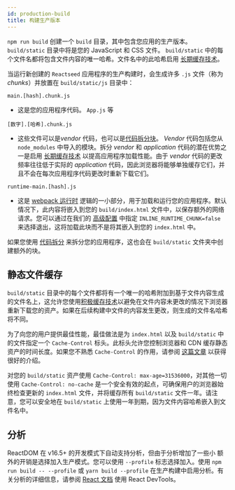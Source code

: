 ```yaml
---
id: production-build
title: 构建生产版本
---
```


`npm run build` 创建一个 `build` 目录，其中包含您应用的生产版本。 `build/static` 目录中将是您的 JavaScript 和 CSS 文件。 `build/static` 中的每个文件名都将包含文件内容的唯一哈希。文件名中的此哈希启用 [长期缓存技术](#static-file-caching)。

当运行新创建的 `Reactseed` 应用程序的生产构建时，会生成许多 `.js` 文件（称为 _chunks_）并放置在 `build/static/js` 目录中：

`main.[hash].chunk.js`

- 这是您的应用程序代码。 `App.js` 等

`[数字].[哈希].chunk.js`

- 这些文件可以是*vendor* 代码，也可以是[代码拆分块](code-splitting.md)。 _Vendor_ 代码包括您从 `node_modules` 中导入的模块。拆分 _vendor_ 和 _application_ 代码的潜在优势之一是启用 [长期缓存技术](#static-file-caching) 以提高应用程序加载性能。由于 _vendor_ 代码的更改频率往往低于实际的 _application_ 代码，因此浏览器将能够单独缓存它们，并且不会在每次应用程序代码更改时重新下载它们。

`runtime-main.[hash].js`

- 这是 [webpack 运行时](https://webpack.js.org/configuration/optimization/#optimization-runtimechunk) 逻辑的一小部分，用于加载和运行您的应用程序。默认情况下，此内容将嵌入到您的 `build/index.html` 文件中，以保存额外的网络请求。您可以通过在我们的 [高级配置](advanced-configuration.md) 中指定 `INLINE_RUNTIME_CHUNK=false` 来选择退出，这将加载此块而不是将其嵌入到您的 `index.html` 中。

如果您使用 [代码拆分](code-splitting.md) 来拆分您的应用程序，这也会在 `build/static` 文件夹中创建额外的块。

## 静态文件缓存

`build/static` 目录中的每个文件都将有一个唯一的哈希附加到基于文件内容生成的文件名上，这允许您使用[积极缓存技术](https://developers.google.com/web/fundamentals/performance/optimizing-content-efficiency/http-caching#invalidating_and_updating_cached_responses)以避免在文件内容未更改的情况下浏览器重新下载您的资产。如果在后续构建中文件的内容发生更改，则生成的文件名哈希将不同。

为了向您的用户提供最佳性能，最佳做法是为 `index.html` 以及 `build/static` 中的文件指定一个 `Cache-Control` 标头。此标头允许您控制浏览器和 CDN 缓存静态资产的时间长度。如果您不熟悉 `Cache-Control` 的作用，请参阅 [这篇文章](https://jakearchibald.com/2016/caching-best-practices/) 以获得很好的介绍。

对您的 `build/static` 资产使用 `Cache-Control: max-age=31536000`，对其他一切使用 `Cache-Control: no-cache` 是一个安全有效的起点，可确保用户的浏览器始终检查更新的 `index.html` 文件，并将缓存所有 `build/static` 文件一年。请注意，您可以安全地在 `build/static` 上使用一年到期，因为文件内容哈希嵌入到文件名中。

## 分析

ReactDOM 在 v16.5+ 的开发模式下自动支持分析，但由于分析增加了一些小
额外的开销是选择加入生产模式。您可以使用 `--profile` 标志选择加入。使用 `npm run build -- --profile` 或 `yarn build --profile` 在生产构建中启用分析。有关分析的详细信息，请参阅 [React 文档](https://reactjs.org/docs/optimizing-performance.html#profiling-components-with-the-devtools-profiler)
使用 React DevTools。
